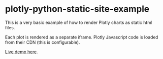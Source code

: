 # plotly-python-static-site-example

This is a very basic example of how to render Plotly charts as static html files.

Each plot is rendered as a separate iframe. Plotly Javascript code is loaded from their CDN (this is configurable).

[Live demo here](https://plotly-static-html.netlify.app/).